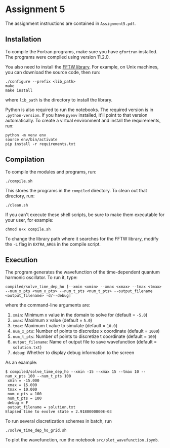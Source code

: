 # Assignment 5

The assignment instructions are contained in `Assignment5.pdf`.

## Installation

To compile the Fortran programs, make sure you have `gfortran` installed. The programs were compiled using version 11.2.0.

You also need to install the [FFTW library](https://www.fftw.org/). For example, on Unix machines, you can download the source
code, then run:

```
./configure --prefix <lib_path>
make
make install
```

where `lib_path` is the directory to install the library.

Python is also required to run the notebooks. The required version is in `.python-version`. If you have `pyenv`
installed, it'll point to that version automatically. To create a virtual environment and install the requirements, run:

```
python -m venv env
source env/bin/activate
pip install -r requirements.txt
```

## Compilation

To compile the modules and programs, run:

```
./compile.sh
```

This stores the programs in the `compiled` directory. To clean out that directory, run:

```
./clean.sh
```

If you can't execute these shell scripts, be sure to make them executable for your user, for example:

```
chmod u+x compile.sh
```

To change the library path where it searches for the FFTW library, modify the `-L` flag in `EXTRA_ARGS` in the compile
script.

## Execution

The program generates the wavefunction of the time-dependent quantum harmonic oscillator. To run it,
type:

```
compiled/solve_time_dep_ho [--xmin <xmin> --xmax <xmax> --tmax <tmax> --num_x_pts <num_x_pts> --num_t_pts <num_t_pts> --output_filename <output_filename> -d/--debug]
```

where the command-line arguments are:

1. `xmin`: Minimum x value in the domain to solve for (default = `-5.0`)
2. `xmax`: Maximum x value (default = `5.0`)
3. `tmax`: Maximum t value to simulate (default = `10.0`)
4. `num_x_pts`: Number of points to discretize x coordinate (default = `1000`)
5. `num_t_pts`: Number of points to discretize t coordinate (default = `100`)
6. `output_filename`: Name of output file to save wavefunction (default = `solution.txt`)
7. `debug`: Whether to display debug information to the screen

As an example:

```
$ compiled/solve_time_dep_ho --xmin -15 --xmax 15 --tmax 10 --num_x_pts 100 --num_t_pts 100
 xmin = -15.000 
 xmax = 15.000  
 tmax = 10.000  
 num_x_pts = 100     
 num_t_pts = 100     
 debug = F       
 output_filename = solution.txt
Elapsed time to evolve state = 2.9180000000E-03
```

To run several discretization schemes in batch, run

```
./solve_time_dep_ho_grid.sh
```

To plot the wavefunction, run the notebook `src/plot_wavefunction.ipynb`.
